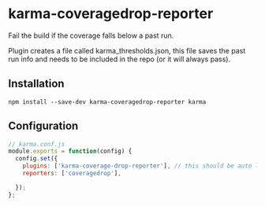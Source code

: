 # karma-coveragedrop-reporter

Fail the build if the coverage falls below a past run.

Plugin creates a file called karma_thresholds.json, this file saves the past run info and needs to be included in the repo (or it will always pass).

## Installation
```
npm install --save-dev karma-coveragedrop-reporter karma
```

## Configuration

```js
// karma.conf.js
module.exports = function(config) {
  config.set({
    plugins: ['karma-coverage-drop-reporter'], // this should be auto loaded so this line is optional
    reporters: ['coveragedrop'],

  });
};
```
